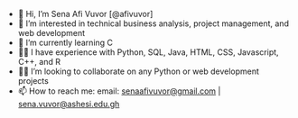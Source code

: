 - 👋 Hi, I’m Sena Afi Vuvor [@afivuvor]
- 👀 I’m interested in technical business analysis, project management, and web development 
- 🌱 I’m currently learning C
- 🤝🏿 I have experience with Python, SQL, Java, HTML, CSS, Javascript, C++, and R 
- 👊🏿 I’m looking to collaborate on any Python or web development projects
- 📫 How to reach me: email: senaafivuvor@gmail.com | sena.vuvor@ashesi.edu.gh
